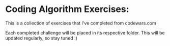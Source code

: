 <h1>Coding Algorithm Exercises:</h1>

This is a collection of exercises that I've completed from codewars.com

Each completed challenge will be placed in its respective folder. This will be updated regularly, so stay tuned :) 